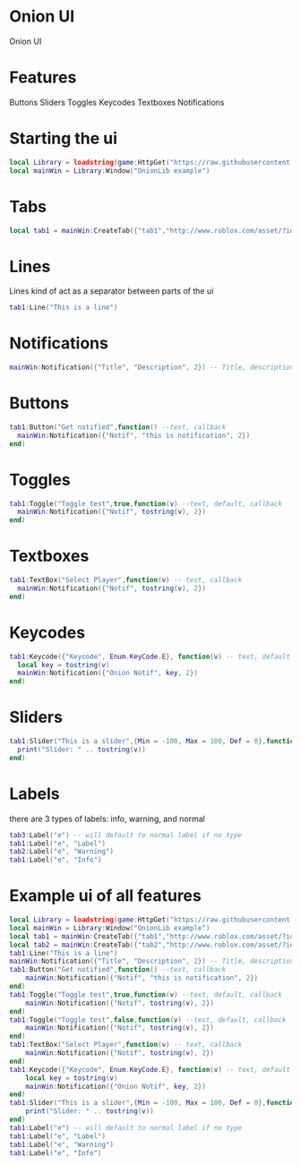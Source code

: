 # Onion UI

Onion UI


# Features
Buttons
Sliders
Toggles
Keycodes
Textboxes
Notifications

# Starting the ui
```lua
local Library = loadstring(game:HttpGet("https://raw.githubusercontent.com/tip52/onionLib/main/main.lua"))()
local mainWin = Library:Window("OnionLib example")
```
# Tabs
```lua
local tab1 = mainWin:CreateTab({"tab1","http://www.roblox.com/asset/?id=7436811843"}) -- name, icon
```
# Lines
Lines kind of act as a separator between parts of the ui
```lua
tab1:Line("This is a line")
```
# Notifications
```lua
mainWin:Notification({"Title", "Description", 2}) -- Title, description, time
```
# Buttons
```lua
tab1:Button("Get notified",function() --text, callback
  mainWin:Notification({"Notif", "this is notification", 2})
end)
```
# Toggles
```lua
tab1:Toggle("Toggle test",true,function(v) --text, default, callback
  mainWin:Notification({"Notif", tostring(v), 2})
end)
```
# Textboxes
```lua
tab1:TextBox("Select Player",function(v) -- text, callback
  mainWin:Notification({"Notif", tostring(v), 2})
end)
```
# Keycodes
```lua
tab1:Keycode({"Keycode", Enum.KeyCode.E}, function(v) -- text, default key, callback
  local key = tostring(v)
  mainWin:Notification({"Onion Notif", key, 2})
end)
```
# Sliders
```lua
tab1:Slider("This is a slider",{Min = -100, Max = 100, Def = 0},function(v) -- text, minimum, maximum, default, callback
  print("Slider: " .. tostring(v))
end)
```
# Labels
there are 3 types of labels: info, warning, and normal
```lua
tab3:Label("e") -- will default to normal label if no type
tab1:Label("e", "Label")
tab2:Label("e", "Warning")
tab1:Label("e", "Info")
```
# Example ui of all features
```lua
local Library = loadstring(game:HttpGet("https://raw.githubusercontent.com/tip52/onionLib/main/main.lua"))()
local mainWin = Library:Window("OnionLib example")
local tab1 = mainWin:CreateTab({"tab1","http://www.roblox.com/asset/?id=7436811843"}) -- name, icon
local tab2 = mainWin:CreateTab({"tab2","http://www.roblox.com/asset/?id=7436811843"}) -- name, icon
tab1:Line("This is a line")
mainWin:Notification({"Title", "Description", 2}) -- Title, description, time
tab1:Button("Get notified",function() --text, callback
    mainWin:Notification({"Notif", "this is notification", 2})
end)
tab1:Toggle("Toggle test",true,function(v) --text, default, callback
    mainWin:Notification({"Notif", tostring(v), 2})
end)
tab1:Toggle("Toggle test",false,function(v) --text, default, callback
    mainWin:Notification({"Notif", tostring(v), 2})
end)
tab1:TextBox("Select Player",function(v) -- text, callback
    mainWin:Notification({"Notif", tostring(v), 2})
end)
tab1:Keycode({"Keycode", Enum.KeyCode.E}, function(v) -- text, default key, callback
    local key = tostring(v)
    mainWin:Notification({"Onion Notif", key, 2})
end)
tab1:Slider("This is a slider",{Min = -100, Max = 100, Def = 0},function(v) -- text, minimum, maximum, default, callback
    print("Slider: " .. tostring(v))
end)
tab1:Label("e") -- will default to normal label if no type
tab1:Label("e", "Label")
tab1:Label("e", "Warning")
tab1:Label("e", "Info")
```
